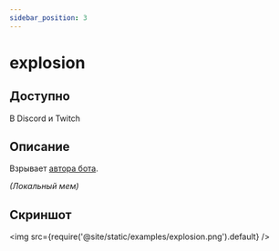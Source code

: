 ```yaml
---
sidebar_position: 3
---
```


# explosion

## Доступно

В Discord и Twitch

## Описание
Взрывает [автора бота](https://art5507.carrd.co/).

*(Локальный мем)*

## Скриншот
<img src={require('@site/static/examples/explosion.png').default} />
